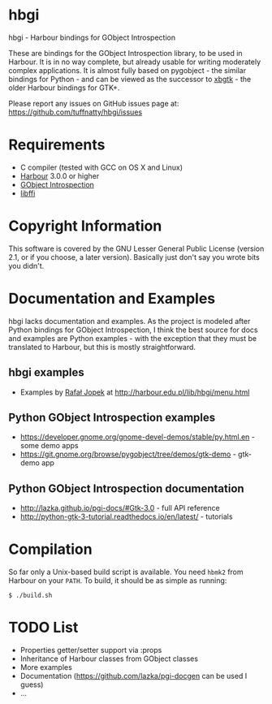 hbgi
====

hbgi - Harbour bindings for GObject Introspection

These are bindings for the GObject Introspection library, to be used in Harbour. It is in no way complete, but already usable for writing moderately complex applications. It is almost fully based on pygobject - the similar bindings for Python - and can be viewed as the successor to [xbgtk](http://xbgtk.sourceforge.net) - the older Harbour bindings for GTK+.

Please report any issues on GitHub issues page at:
  https://github.com/tuffnatty/hbgi/issues
  
Requirements
============

  * C compiler (tested with GCC on OS X and Linux)
  * [Harbour](https://github.com/harbour/core) 3.0.0 or higher
  * [GObject Introspection](https://wiki.gnome.org/Projects/GObjectIntrospection)
  * [libffi](https://sourceware.org/libffi/)

Copyright Information
=====================
This software is covered by the GNU Lesser General Public License
(version 2.1, or if you choose, a later version).  Basically just don't
say you wrote bits you didn't.

Documentation and Examples
==========================
hbgi lacks documentation and examples. As the project is modeled after Python bindings for GObject Introspection, I think the best source for docs and examples are Python examples - with the exception that they must be translated to Harbour, but this is mostly straightforward.

hbgi examples
-------------
  * Examples by [Rafał Jopek](https://github.com/RJopek) at http://harbour.edu.pl/lib/hbgi/menu.html

Python GObject Introspection examples
-------------------------------------
  * https://developer.gnome.org/gnome-devel-demos/stable/py.html.en - some demo apps
  * https://git.gnome.org/browse/pygobject/tree/demos/gtk-demo - gtk-demo app

Python GObject Introspection documentation
------------------------------------------
  * http://lazka.github.io/pgi-docs/#Gtk-3.0 - full API reference
  * http://python-gtk-3-tutorial.readthedocs.io/en/latest/ - tutorials

Compilation
===========

So far only a Unix-based build script is available. You need `hbmk2` from Harbour on your `PATH`. To build, it should be as simple as running:

    $ ./build.sh

TODO List
=========
  * Properties getter/setter support via :props
  * Inheritance of Harbour classes from GObject classes
  * More examples
  * Documentation (https://github.com/lazka/pgi-docgen can be used I guess)
  * ...
